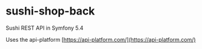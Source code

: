 # sushi-shop-back
Sushi REST API  in Symfony 5.4

Uses the api-platform [https://api-platform.com/](https://api-platform.com/)
